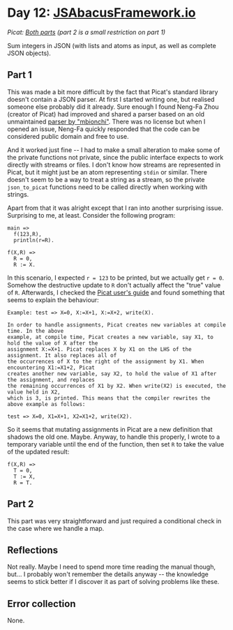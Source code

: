 # Day 12: [JSAbacusFramework.io](https://adventofcode.com/2015/day/12)
*Picat: [Both parts](https://github.com/DestyNova/advent_of_code_2015/blob/main/12/main.pi) (part 2 is a small restriction on part 1)*

Sum integers in JSON (with lists and atoms as input, as well as complete JSON objects).

## Part 1

This was made a bit more difficult by the fact that Picat's standard library doesn't contain a JSON parser. At first I started writing one, but realised someone else probably did it already. Sure enough I found Neng-Fa Zhou (creator of Picat) had improved and shared a parser based on an old unmaintained [parser by "mbionchi"](https://github.com/mbionchi/json-picat). There was no license but when I opened an issue, Neng-Fa quickly responded that the code can be considered public domain and free to use.

And it worked just fine -- I had to make a small alteration to make some of the private functions not private, since the public interface expects to work directly with streams or files. I don't know how streams are represented in Picat, but it might just be an atom representing `stdin` or similar. There doesn't seem to be a way to treat a string as a stream, so the private `json_to_picat` functions need to be called directly when working with strings.

Apart from that it was alright except that I ran into another surprising issue. Surprising to me, at least. Consider the following program:

```picat
main =>
  f(123,R),
  println(r=R).

f(X,R) =>
  R = 0,
  R := X.
```

In this scenario, I expected `r = 123` to be printed, but we actually get `r = 0`. Somehow the destructive update to `R` don't actually affect the "true" value of `R`. Afterwards, I checked the [Picat user's guide](http://picat-lang.org/download/picat_guide.pdf) and found something that seems to explain the behaviour:

```
Example: test => X=0, X:=X+1, X:=X+2, write(X).

In order to handle assignments, Picat creates new variables at compile time. In the above
example, at compile time, Picat creates a new variable, say X1, to hold the value of X after the
assignment X:=X+1. Picat replaces X by X1 on the LHS of the assignment. It also replaces all of
the occurrences of X to the right of the assignment by X1. When encountering X1:=X1+2, Picat
creates another new variable, say X2, to hold the value of X1 after the assignment, and replaces
the remaining occurrences of X1 by X2. When write(X2) is executed, the value held in X2,
which is 3, is printed. This means that the compiler rewrites the above example as follows:

test => X=0, X1=X+1, X2=X1+2, write(X2).
```

So it seems that mutating assignments in Picat are a new definition that shadows the old one. Maybe. Anyway, to handle this properly, I wrote to a temporary variable until the end of the function, then set `R` to take the value of the updated result:

```picat
f(X,R) =>
  T = 0,
  T := X,
  R = T.
```

## Part 2

This part was very straightforward and just required a conditional check in the case where we handle a map.

## Reflections

Not really. Maybe I need to spend more time reading the manual though, but... I probably won't remember the details anyway -- the knowledge seems to stick better if I discover it as part of solving problems like these.

## Error collection

None.
